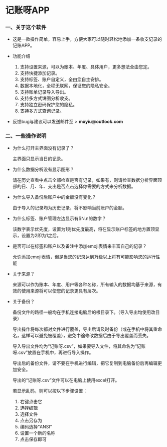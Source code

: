 # 记账呀APP

### 一、关于这个软件

- 这是一款操作简单，容易上手，方便大家可以随时轻松地添加一条收支记录的记账APP。


- 功能介绍

  1. 支持设置来源，可以为账本、年度、具体用户，更多想法全由您定。
  2. 支持快捷添加记录。
  3. 支持标签、账户自定义，全由您自主安排。
  4. 数据本地化，全程无联网，保证您的隐私安全。
  5. 支持账单记录导入导出。
  6. 支持多方式饼图分析收支。
  7. 支持独立密码保护您的隐私。
  8. 支持多方式查询记录。
- 反馈bug与建议可以发送邮件至 > **mxyiu**@**outlook.com**

### 二、一些操作说明

- 为什么打开主界面没有记录了？

  主界面只显示当日的记录。

- 为什么数据分析没有显示图形？

  请在历史查看中点击全部检查是否有记录，如果有，则请检查数据分析界面顶部的日、月、年、支出是否点击选择你需要的方式来分析数据。

- 为什么导入备份后账户中的金额没有变化？

  由于导入的记录均为历史记录，将不影响当前账户的金额。

- 为什么标签、账户管理左边显示有SN.n的数字？

  该数字表示优先度，设置为1则优先度最高，将在显示账户标签的地方置顶显示，设置为2即为1之后。

- 是否可以在标签和账户以及备注中添加emoji表情来丰富自己的记录？

  允许添加emoji表情，但是当您的记录达到万级以上将有可能影响您的运行性能

- 关于来源？

  来源可以作为账本、年度、用户等各种名称，所有输入的数据均基于来源，有效的使用来源将可以使您的记录更具有层次。

- 关于备份？

  备份文件的路径一般均在手机连接电脑后的根目录下。（导入导出均使用改目录）

  导出操作将每次都对文件进行覆盖，导出后请及时备份（或在手机中将其重命名，这样可以避免被覆盖），避免中途修改数据后由于导出覆盖而丢失。

  导入导出文件均为“记账呀.csv”，如果要导入文件，将其命名为“记账呀.csv”放置在手机中，再进行导入操作。

  导出后的备份文件，请不要在手机进行编辑，把它复制到电脑备份后再编辑更加安全。

  导出的“记账呀.csv”文件可以在电脑上使用excel打开。

  若显示乱码，则可以按以下步骤设置：

  1. 右键点击它
  2. 选择编辑
  3. 选择文件
  4. 点击另存为
  5. 编码选择“ANSI”
  6. 设置一个新的名称
  7. 点击保存即可

